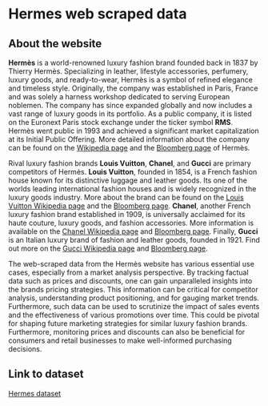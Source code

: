 # Hermes web scraped data 

## About the website

**Hermès** is a world-renowned luxury fashion brand founded back in 1837 by Thierry Hermès. Specializing in leather, lifestyle accessories, perfumery, luxury goods, and ready-to-wear, Hermès is a symbol of refined elegance and timeless style. Originally, the company was established in Paris, France and was solely a harness workshop dedicated to serving European noblemen. The company has since expanded globally and now includes a vast range of luxury goods in its portfolio. As a public company, it is listed on the Euronext Paris stock exchange under the ticker symbol **RMS**. Hermès went public in 1993 and achieved a significant market capitalization at its Initial Public Offering. More detailed information about the company can be found on the [Wikipedia page](https://en.wikipedia.org/wiki/Hermès) and the [Bloomberg page](https://www.bloomberg.com/profile/company/RMS:FP) of Hermès.

Rival luxury fashion brands **Louis Vuitton**, **Chanel**, and **Gucci** are primary competitors of Hermès. **Louis Vuitton**, founded in 1854, is a French fashion house known for its distinctive luggage and leather goods. Its one of the worlds leading international fashion houses and is widely recognized in the luxury goods industry. More about the brand can be found on the [Louis Vuitton Wikipedia page](https://en.wikipedia.org/wiki/Louis_Vuitton) and the [Bloomberg page](https://www.bloomberg.com/profile/company/MC:FP). **Chanel**, another French luxury fashion brand established in 1909, is universally acclaimed for its haute couture, luxury goods, and fashion accessories. More information is available on the [Chanel Wikipedia page](https://en.wikipedia.org/wiki/Chanel) and [Bloomberg page](https://www.bloomberg.com/profile/company/CHANEL:US). Finally, **Gucci** is an Italian luxury brand of fashion and leather goods, founded in 1921. Find out more on the [Gucci Wikipedia page](https://en.wikipedia.org/wiki/Gucci) and [Bloomberg page](https://www.bloomberg.com/profile/company/GUCG:IM).

The web-scraped data from the Hermès website has various essential use cases, especially from a market analysis perspective. By tracking factual data such as prices and discounts, one can gain unparalleled insights into the brands pricing strategies. This information can be critical for competitor analysis, understanding product positioning, and for gauging market trends. Furthermore, such data can be used to scrutinize the impact of sales events and the effectiveness of various promotions over time. This could be pivotal for shaping future marketing strategies for similar luxury fashion brands. Furthermore, monitoring prices and discounts can also be beneficial for consumers and retail businesses to make well-informed purchasing decisions.


## Link to **dataset**

[Hermes dataset](https://www.databoutique.com/buy-data-list-subset/Hermes%20web%20scraped%20data/r/recNLHIstWppKLm38)
